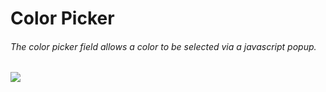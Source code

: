 # Color Picker

###### The color picker field allows a color to be selected via a javascript popup.

![](/assets/color_picker.png)

